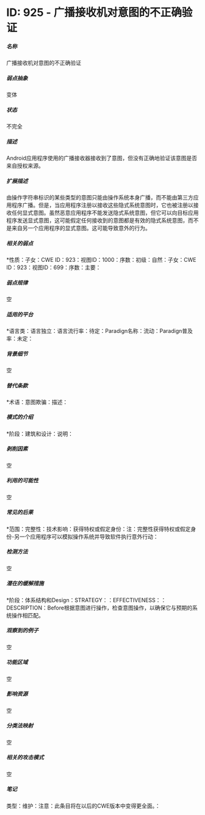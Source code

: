 # ID: 925 - 广播接收机对意图的不正确验证
<h5>名称</h5>广播接收机对意图的不正确验证
<h5>弱点抽象</h5>变体
<h5>状态</h5>不完全
<h5>描述</h5>Android应用程序使用的广播接收器接收到了意图，但没有正确地验证该意图是否来自授权来源。
<h5>扩展描述</h5>由操作字符串标识的某些类型的意图只能由操作系统本身广播，而不能由第三方应用程序广播。但是，当应用程序注册以接收这些隐式系统意图时，它也被注册以接收任何显式意图。虽然恶意应用程序不能发送隐式系统意图，但它可以向目标应用程序发送显式意图，这可能假定任何接收到的意图都是有效的隐式系统意图，而不是来自另一个应用程序的显式意图。这可能导致意外的行为。
<h5>相关的弱点</h5>*性质：子女：CWE ID：923：视图ID：1000：序数：初级：自然：子女：CWE ID：923：视图ID：699：序数：主要：
<h5>弱点规律</h5>空
<h5>适用的平台</h5>*语言类：语言独立：语言流行率：待定：Paradign名称：流动：Paradign普及率：未定：
<h5>背景细节</h5>空
<h5>替代条款</h5>*术语：意图欺骗：描述：
<h5>模式的介绍</h5>*阶段：建筑和设计：说明：
<h5>剥削因素</h5>空
<h5>利用的可能性</h5>空
<h5>常见的后果</h5>*范围：完整性：技术影响：获得特权或假定身份：注：完整性获得特权或假定身份-另一个应用程序可以模拟操作系统并导致软件执行意外行动：
<h5>检测方法</h5>空
<h5>潜在的缓解措施</h5>*阶段：体系结构和Design：STRATEGY：：EFFECTIVENESS：：DESCRIPTION：Before根据意图进行操作，检查意图操作，以确保它与预期的系统操作相匹配。
<h5>观察到的例子</h5>空
<h5>功能区域</h5>空
<h5>影响资源</h5>空
<h5>分类法映射</h5>空
<h5>相关的攻击模式</h5>空
<h5>笔记</h5>类型：维护：注意：此条目将在以后的CWE版本中变得更全面。：

